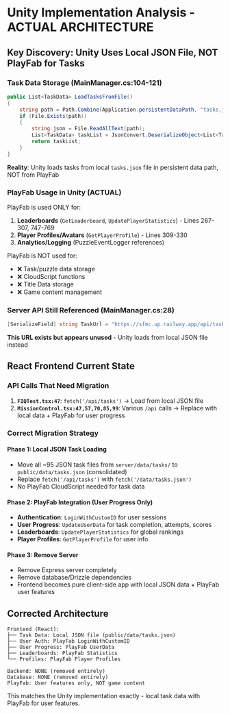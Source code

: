 # Unity Implementation Analysis - ACTUAL ARCHITECTURE

## Key Discovery: Unity Uses Local JSON File, NOT PlayFab for Tasks

### Task Data Storage (MainManager.cs:104-121)
```csharp
public List<TaskData> LoadTasksFromFile()
{
    string path = Path.Combine(Application.persistentDataPath, "tasks.json");
    if (File.Exists(path))
    {
        string json = File.ReadAllText(path);
        List<TaskData> taskList = JsonConvert.DeserializeObject<List<TaskData>>(json);
        return taskList;
    }
}
```
**Reality**: Unity loads tasks from local `tasks.json` file in persistent data path, NOT from PlayFab

### PlayFab Usage in Unity (ACTUAL)
PlayFab is used ONLY for:
1. **Leaderboards** (`GetLeaderboard`, `UpdatePlayerStatistics`) - Lines 267-307, 747-769
2. **Player Profiles/Avatars** (`GetPlayerProfile`) - Lines 309-330  
3. **Analytics/Logging** (PuzzleEventLogger references)

PlayFab is NOT used for:
- ❌ Task/puzzle data storage
- ❌ CloudScript functions  
- ❌ Title Data storage
- ❌ Game content management

### Server API Still Referenced (MainManager.cs:28)
```csharp
[SerializeField] string TaskUrl = "https://sfmc.up.railway.app/api/tasks";
```
**This URL exists but appears unused** - Unity loads from local JSON file instead

## React Frontend Current State

### API Calls That Need Migration
1. **`FIQTest.tsx:47`**: `fetch('/api/tasks')` → Load from local JSON file
2. **`MissionControl.tsx:47,57,70,85,99`**: Various `/api` calls → Replace with local data + PlayFab for user progress

### Correct Migration Strategy

#### Phase 1: Local JSON Task Loading
- Move all ~95 JSON task files from `server/data/tasks/` to `public/data/tasks.json` (consolidated)  
- Replace `fetch('/api/tasks')` with `fetch('/data/tasks.json')`
- No PlayFab CloudScript needed for task data

#### Phase 2: PlayFab Integration (User Progress Only)
- **Authentication**: `LoginWithCustomID` for user sessions
- **User Progress**: `UpdateUserData` for task completion, attempts, scores
- **Leaderboards**: `UpdatePlayerStatistics` for global rankings  
- **Player Profiles**: `GetPlayerProfile` for user info

#### Phase 3: Remove Server
- Remove Express server completely
- Remove database/Drizzle dependencies  
- Frontend becomes pure client-side app with local JSON data + PlayFab user features

## Corrected Architecture

```
Frontend (React):
├── Task Data: Local JSON file (public/data/tasks.json)
├── User Auth: PlayFab LoginWithCustomID  
├── User Progress: PlayFab UserData
├── Leaderboards: PlayFab Statistics
└── Profiles: PlayFab Player Profiles

Backend: NONE (removed entirely)
Database: NONE (removed entirely)  
PlayFab: User features only, NOT game content
```

This matches the Unity implementation exactly - local task data with PlayFab for user features.